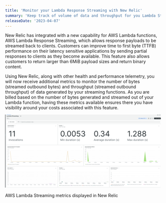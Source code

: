 ```yaml
---
title: 'Monitor your Lambda Response Streaming with New Relic'
summary: 'Keep track of volume of data and throughput for you Lambda Streaming function and prevent unexpected overages '
releaseDate: '2023-04-07'
---
```


New Relic has integrated with a new capability for AWS Lambda functions, AWS Lambda Response Streaming, which allows response payloads to be streamed back to clients. Customers can improve time to first byte (TTFB) performance on their latency sensitive applications by sending partial responses to clients as they become available. This feature also allows customers to return larger than 6MiB payload sizes and return binary content.
 
Using New Relic, along with other health and performance telemetry, you will now receive additional metrics to monitor the number of bytes (streamed outbound bytes) and throughput (streamed outbound throughput) of data generated by your streaming functions. As you are billed based on the number of bytes generated and streamed out of your Lambda function, having these metrics available ensures there you have visibility around your costs associated with this feature.

![AWS Lambda Streaming metrics displayed in New Relic](./images/LambdaStreaming.png "AWS Lambda Streaming metrics displayed in New Relic")
<figcaption>AWS Lambda Streaming metrics displayed in New Relic</figcaption>
